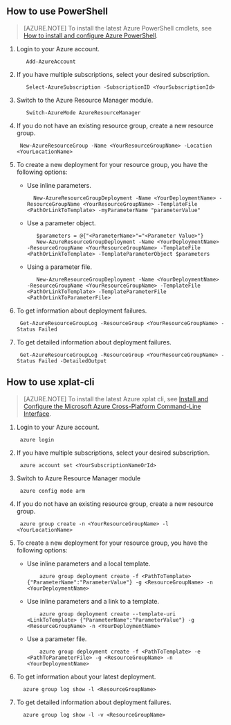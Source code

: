 ## How to use PowerShell

>[AZURE.NOTE] To install the latest Azure PowerShell cmdlets, see [How to install and configure Azure PowerShell](./powershell-install-configure.md).

1. Login to your Azure account.

          Add-AzureAccount

2. If you have multiple subscriptions, select your desired subscription.

          Select-AzureSubscription -SubscriptionID <YourSubscriptionId>

3. Switch to the Azure Resource Manager module.

          Switch-AzureMode AzureResourceManager

4. If you do not have an existing resource group, create a new resource group.

        New-AzureResourceGroup -Name <YourResourceGroupName> -Location <YourLocationName>

5. To create a new deployment for your resource group, you have the following options:
    - Use inline parameters.

            New-AzureResourceGroupDeployment -Name <YourDeploymentName> -ResourceGroupName <YourResourceGroupName> -TemplateFile <PathOrLinkToTemplate> -myParameterName "parameterValue"

   - Use a parameter object.

            $parameters = @{"<ParameterName>"="<Parameter Value>"}
            New-AzureResourceGroupDeployment -Name <YourDeploymentName> -ResourceGroupName <YourResourceGroupName> -TemplateFile <PathOrLinkToTemplate> -TemplateParameterObject $parameters

   - Using a parameter file.

            New-AzureResourceGroupDeployment -Name <YourDeploymentName> -ResourceGroupName <YourResourceGroupName> -TemplateFile <PathOrLinkToTemplate> -TemplateParameterFile <PathOrLinkToParameterFile>

6. To get information about deployment failures.

        Get-AzureResourceGroupLog -ResourceGroup <YourResourceGroupName> -Status Failed

7. To get detailed information about deployment failures.

        Get-AzureResourceGroupLog -ResourceGroup <YourResourceGroupName> -Status Failed -DetailedOutput

## How to use xplat-cli

>[AZURE.NOTE] To install the latest Azure xplat cli, see [Install and Configure the Microsoft Azure Cross-Platform Command-Line Interface](./xplat-cli.md).

1. Login to your Azure account.

        azure login

2. If you have multiple subscriptions, select your desired subscription.

        azure account set <YourSubscriptionNameOrId>

3. Switch to Azure Resource Manager module

        azure config mode arm

4. If you do not have an existing resource group, create a new resource group.

        azure group create -n <YourResourceGroupName> -l <YourLocationName>

5. To create a new deployment for your resource group, you have the following options:
   - Use inline parameters and a local template.

             azure group deployment create -f <PathToTemplate> {"ParameterName":"ParameterValue"} -g <ResourceGroupName> -n <YourDeploymentName>

   - Use inline parameters and a link to a template.

             azure group deployment create --template-uri <LinkToTemplate> {"ParameterName":"ParameterValue"} -g <ResourceGroupName> -n <YourDeploymentName>

   - Use a parameter file.
    
             azure group deployment create -f <PathToTemplate> -e <PathToParameterFile> -g <ResourceGroupName> -n <YourDeploymentName>

6. To get information about your latest deployment.

         azure group log show -l <ResourceGroupName>

7. To get detailed information about deployment failures.
      
         azure group log show -l -v <ResourceGroupName>
